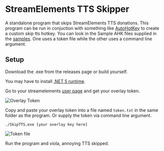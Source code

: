 # StreamElements TTS Skipper
A standalone program that skips StreamElements TTS donations. This program can be run in conjuction with something like [AutoHotKey](https://www.autohotkey.com/) to create a custom skip tts hotkey. You can look in the Sample AHK files supplied in the [samples](./samples). One uses a token file while the other uses a command line argument.

## Setup
Download the .exe from the releases page or build yourself.

You may have to install [.NET 5 runtime](https://dotnet.microsoft.com/download/dotnet/5.0/runtime).

Go to your streamelements [user page](https://streamelements.com/dashboard/account/channels) and get your overlay token.

![Overlay Token](https://i.imgur.com/1CDI9Tf.png)

Copy and paste your overlay token into a file named `token.txt` in the same folder as the program. Or supply the token via command line argument.

`./SkipTTS.exe [your overlay key here]`

![Token file](https://i.imgur.com/mUkQZfJ.png)

Run the program and viola, annoying TTS skipped.